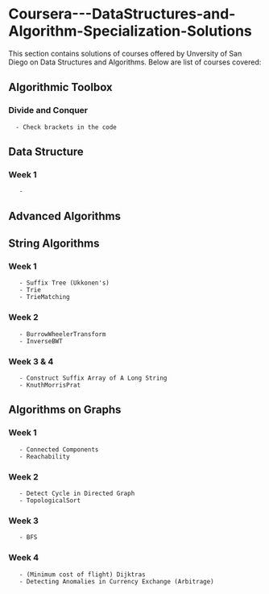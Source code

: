 # Coursera---DataStructures-and-Algorithm-Specialization-Solutions

This section contains solutions of courses offered by Unversity of San Diego on Data Structures and Algorithms. Below are list of courses covered:
## Algorithmic Toolbox
   ### Divide and Conquer
      - Check brackets in the code
## Data Structure
   ### Week 1
       - 
## Advanced Algorithms
   
## String Algorithms
   ### Week 1
       - Suffix Tree (Ukkonen's)
       - Trie
       - TrieMatching
   ### Week 2
       - BurrowWheelerTransform
       - InverseBWT
   
   ### Week 3 & 4
       - Construct Suffix Array of A Long String
       - KnuthMorrisPrat
   
## Algorithms on Graphs
   ### Week 1
       - Connected Components
       - Reachability
   ### Week 2
       - Detect Cycle in Directed Graph
       - TopologicalSort
   
   ### Week 3
       - BFS
   
   ### Week 4
       - (Minimum cost of flight) Dijktras
       - Detecting Anomalies in Currency Exchange (Arbitrage)
